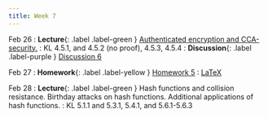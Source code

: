 ```yaml
---
title: Week 7
---
```


Feb 26
: **Lecture**{: .label .label-green } [Authenticated encryption and CCA-security.](/assets/lecture_slides/lec10.pdf)
    : KL 4.5.1, and 4.5.2 (no proof), 4.5.3, 4.5.4
: **Discussion**{: .label .label-purple } [Discussion 6](/assets/discussion/disc6.pdf)

Feb 27
: **Homework**{: .label .label-yellow } [Homework 5](/assets/homework/hw5.pdf)
    : [LaTeX](/assets/homework/hw5.tex)

Feb 28
: **Lecture**{: .label .label-green } Hash functions and collision resistance. Birthday attacks on hash functions. Additional applications of hash functions.
    : KL 5.1.1 and 5.3.1, 5.4.1, and 5.6.1-5.6.3
